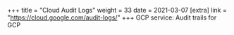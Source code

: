 +++
title = "Cloud Audit Logs"
weight = 33
date = 2021-03-07
[extra]
link = "https://cloud.google.com/audit-logs/"
+++
GCP service: Audit trails for GCP

